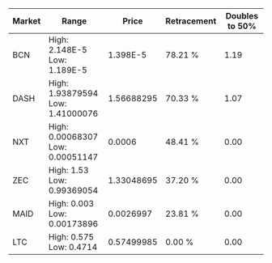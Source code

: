 | Market | Range | Price| Retracement | Doubles to 50% |
| --- | --- | --- | --- | --- |
| BCN | High: 2.148E-5<br />Low: 1.189E-5 | 1.398E-5 | 78.21 % | 1.19 |
| DASH | High: 1.93879594<br />Low: 1.41000076 | 1.56688295 | 70.33 % | 1.07 |
| NXT | High: 0.00068307<br />Low: 0.00051147 | 0.0006 | 48.41 % | 0.00 |
| ZEC | High: 1.53<br />Low: 0.99369054 | 1.33048695 | 37.20 % | 0.00 |
| MAID | High: 0.003<br />Low: 0.00173896 | 0.0026997 | 23.81 % | 0.00 |
| LTC | High: 0.575<br />Low: 0.4714 | 0.57499985 | 0.00 % | 0.00 |

